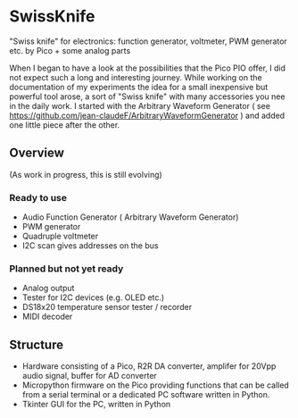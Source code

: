 # SwissKnife
"Swiss knife" for electronics: function generator, voltmeter, PWM generator etc. by Pico + some analog parts

When I began to have a look at the possibilities that the Pico PIO offer, I did not expect such a long and interesting journey.
While working on the documentation of my experiments the idea for a small inexpensive but powerful tool arose, a sort of "Swiss knife" with many accessories you nee in the daily work.
I started with the Arbitrary Waveform Generator ( see https://github.com/jean-claudeF/ArbitraryWaveformGenerator )
and added one little piece after the other.

## Overview
(As work in progress, this is still evolving)

### Ready to use
- Audio Function Generator ( Arbitrary Waveform Generator)
- PWM generator
- Quadruple voltmeter
- I2C scan gives addresses on the bus

### Planned but not yet ready
- Analog output
- Tester for I2C devices (e.g. OLED etc.)
- DS18x20 temperature sensor tester / recorder
- MIDI decoder

## Structure
- Hardware consisting of a Pico, R2R DA converter, amplifer for 20Vpp audio signal, buffer for AD converter
- Micropython firmware on the Pico providing functions that can be called from a serial terminal or a dedicated PC software written in Python.
- Tkinter GUI for the PC, written in Python

 
